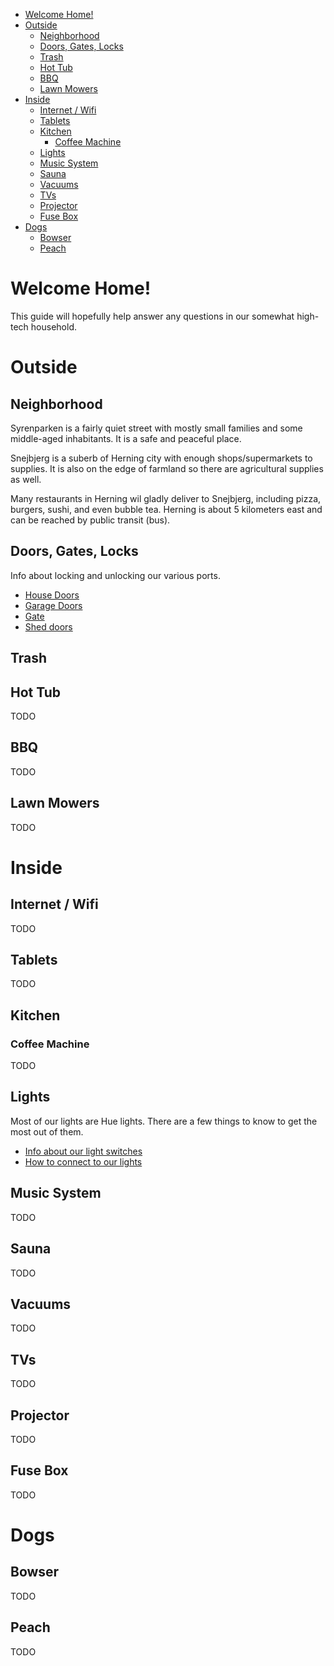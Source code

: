 - [Welcome Home!](#welcome-home)
- [Outside](#outside)
  - [Neighborhood](#neighborhood)
  - [Doors, Gates, Locks](#doors-gates-locks)
  - [Trash](#trash)
  - [Hot Tub](#hot-tub)
  - [BBQ](#bbq)
  - [Lawn Mowers](#lawn-mowers)
- [Inside](#inside)
  - [Internet / Wifi](#internet--wifi)
  - [Tablets](#tablets)
  - [Kitchen](#kitchen)
    - [Coffee Machine](#coffee-machine)
  - [Lights](#lights)
  - [Music System](#music-system)
  - [Sauna](#sauna)
  - [Vacuums](#vacuums)
  - [TVs](#tvs)
  - [Projector](#projector)
  - [Fuse Box](#fuse-box)
- [Dogs](#dogs)
  - [Bowser](#bowser)
  - [Peach](#peach)
# Welcome Home!

This guide will hopefully help answer any questions in our somewhat high-tech household.

# Outside

## Neighborhood

Syrenparken is a fairly quiet street with mostly small families and some middle-aged inhabitants. It is a safe and peaceful place.

Snejbjerg is a suberb of Herning city with enough shops/supermarkets to supplies. It is also on the edge of farmland so there are agricultural supplies as well.

Many restaurants in Herning wil gladly deliver to Snejbjerg, including pizza, burgers, sushi, and even bubble tea. Herning is about 5 kilometers east and can be reached by public transit (bus).

## Doors, Gates, Locks

Info about locking and unlocking our various ports.

- [House Doors](./doors.md#doors)
- [Garage Doors](./doors.md#garage-doors)
- [Gate](./doors.md#gate)
- [Shed doors](./doors.md#shed-doors)

## Trash

## Hot Tub

TODO
## BBQ

TODO
## Lawn Mowers

TODO

# Inside

## Internet / Wifi

TODO
## Tablets

TODO

## Kitchen
### Coffee Machine

TODO
## Lights

Most of our lights are Hue lights. There are a few things to know to get the most out of them.

- [Info about our light switches](./lights.md#manual-control)
- [How to connect to our lights](./lights.md#app)

## Music System

TODO

## Sauna

TODO

## Vacuums

TODO
## TVs

TODO
## Projector

TODO

## Fuse Box

TODO

# Dogs

## Bowser

TODO

## Peach

TODO